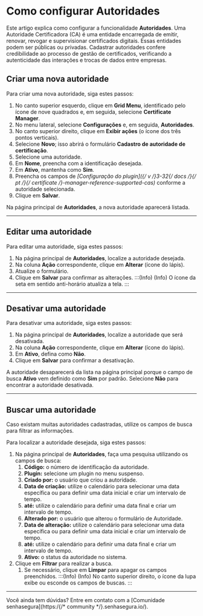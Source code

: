 # Como configurar Autoridades

Este artigo explica como configurar a funcionalidade **Autoridades**. Uma Autoridade Certificadora (CA) é uma entidade encarregada de emitir, renovar, revogar e supervisionar certificados digitais. Essas entidades podem ser públicas ou privadas. Cadastrar autoridades confere credibilidade ao processo de gestão de certificados, verificando a autenticidade das interações e trocas de dados entre empresas.

## Criar uma nova autoridade

Para criar uma nova autoridade, siga estes passos:

1. No canto superior esquerdo, clique em **Grid Menu**, identificado pelo ícone de nove quadrados e, em seguida, selecione **Certificate Manager**.
2. No menu lateral, selecione **Configurações** e, em seguida, **Autoridades**.
3. No canto superior direito, clique em **Exibir ações** (o ícone dos três pontos verticais).
4. Selecione **Novo**; isso abrirá o formulário **Cadastro de autoridade de certificação**.
5. Selecione uma autoridade.
6. Em **Nome**, preencha com a identificação desejada.
7. Em **Ativo**, mantenha como **Sim**.
8. Preencha os campos de **[Configuração do plugin]({/* v */}3-32{/* docs */}{/* pt */}{/* certificate */}-manager-reference-supported-cas)** conforme a autoridade selecionada. 
9. Clique em **Salvar**.

Na página principal de **Autoridades**, a nova autoridade aparecerá listada.
***
## Editar uma autoridade
Para editar uma autoridade, siga estes passos:

1. Na página principal de **Autoridades**, localize a autoridade desejada.
2. Na coluna **Ação** correspondente, clique em **Alterar** (ícone do lápis).
3. Atualize o formulário.
4. Clique em **Salvar** para confirmar as alterações.
:::(Info) (Info)
O ícone da seta em sentido anti-horário atualiza a tela.
:::
***
## Desativar uma autoridade
Para desativar uma autoridade, siga estes passos:

1. Na página principal de **Autoridades**, localize a autoridade que será desativada.
2. Na coluna **Ação** correspondente, clique em **Alterar** (ícone do lápis).
3. Em **Ativo**, defina como **Não**.
4. Clique em **Salvar** para confirmar a desativação.

A autoridade desaparecerá da lista na página principal porque o campo de busca **Ativo** vem definido como **Sim** por padrão. Selecione **Não** para encontrar a autoridade desativada.
* * *
## Buscar uma autoridade
Caso existam muitas autoridades cadastradas, utilize os campos de busca para filtrar as informações.

Para localizar a autoridade desejada, siga estes passos:

1. Na página principal de **Autoridades**, faça uma pesquisa utilizando os campos de busca:
    1. **Código:** o número de identificação da autoridade.
    2. **Plugin:** selecione um plugin no menu suspenso.
    3. **Criado por:** o usuário que criou a autoridade.
    4. **Data de criação:** utilize o calendário para selecionar uma data específica ou para definir uma data inicial e criar um intervalo de tempo.
    5. **até:** utilize o calendário para definir uma data final e criar um intervalo de tempo.
    6. **Alterado por:** o usuário que alterou o formulário de Autoridade.
    7. **Data de alteração:** utilize o calendário para selecionar uma data específica ou para definir uma data inicial e criar um intervalo de tempo.
    8. **até:** utilize o calendário para definir uma data final e criar um intervalo de tempo.
    9. **Ativo:** o status da autoridade no sistema.
2. Clique em **Filtrar** para realizar a busca.
    1. Se necessário, clique em **Limpar** para apagar os campos preenchidos.
:::(Info) (Info)
No canto superior direito, o ícone da lupa exibe ou esconde os campos de buscas.
:::
***
Você ainda tem dúvidas? Entre em contato com a [Comunidade senhasegura](https:/{/* community */}.senhasegura.io/).